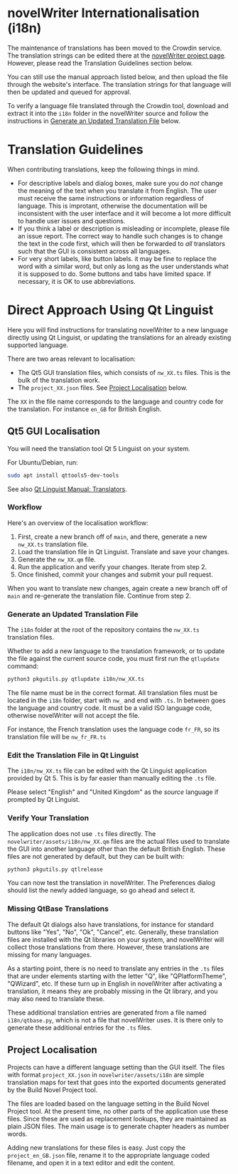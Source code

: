 # novelWriter Internationalisation (i18n)

The maintenance of translations has been moved to the Crowdin service. The translation strings can
be edited there at the [novelWriter project page](https://crowdin.com/project/novelwriter).
However, please read the Translation Guidelines section below.

You can still use the manual approach listed below, and then upload the file through the website's
interface. The translation strings for that language will then be updated and queued for approval.

To verify a language file translated through the Crowdin tool, download and extract it into the
`i18n` folder in the novelWriter source and follow the instructions in
[Generate an Updated Translation File](#generate-an-updated-translation-file) below.


# Translation Guidelines

When contributing translations, keep the following things in mind.

* For descriptive labels and dialog boxes, make sure you do _not_ change the meaning of the text
  when you translate it from English. The user must receive the same instructions or information
  regardless of language. This is improtant, otherwise the documentation will be inconsistent with
  the user interface and it will become a lot more difficult to handle user issues and questions.
* If you think a label or description is misleading or incomplete, please file an issue report. The
  correct way to handle such changes is to change the text in the code first, which will then be
  forwarded to _all_ translators such that the GUI is consistent across all languages.
* For very short labels, like button labels. it may be fine to replace the word with a similar
  word, but only as long as the user understands what it is supposed to do. Some buttons and tabs
  have limited space. If necessary, it is OK to use abbreviations.


# Direct Approach Using Qt Linguist

Here you will find instructions for translating novelWriter to a new language directly using Qt
Linguist, or updating the translations for an already existing supported language.

There are two areas relevant to localisation:

* The Qt5 GUI translation files, which consists of `nw_XX.ts` files. This is the bulk of the
  translation work.
* The `project_XX.json` files. See [Project Localisation](#project-localisation) below.

The `XX` in the file name corresponds to the language and country code for the translation. For
instance `en_GB` for British English.


## Qt5 GUI Localisation

You will need the translation tool Qt 5 Linguist on your system.

For Ubuntu/Debian, run:
```bash
sudo apt install qttools5-dev-tools
```

See also [Qt Linguist Manual: Translators](https://doc.qt.io/qt-5/linguist-translators.html).


### Workflow

Here's an overview of the localisation workflow:

1. First, create a new branch off of `main`, and there, generate a new `nw_XX.ts` translation file.
1. Load the translation file in Qt Linguist. Translate and save your changes.
1. Generate the `nw_XX.qm` file.
1. Run the application and verify your changes. Iterate from step 2.
1. Once finished, commit your changes and submit your pull request.

When you want to translate new changes, again create a new branch off of `main` and re-generate the
translation file. Continue from step 2.


### Generate an Updated Translation File

The `i18n` folder at the root of the repository contains the `nw_XX.ts` translation files.

Whether to add a new language to the translation framework, or to  update the file against the
current source code, you must first run the `qtlupdate` command:
```bash
python3 pkgutils.py qtlupdate i18n/nw_XX.ts
```

The file name must be in the correct format. All translation files must be located in the `i18n`
folder, start with `nw_` and end with `.ts`. In between goes the language and country code. It must
be a valid ISO language code, otherwise novelWriter will not accept the file.

For instance, the French translation uses the language code `fr_FR`, so its translation file will
be `nw_fr_FR.ts`


### Edit the Translation File in Qt Linguist

The `i18n/nw_XX.ts` file can be edited with the Qt Linguist application provided by Qt 5. This is
by far easier than manually editing the `.ts` file.

Please select "English" and "United Kingdom" as the _source_ language if prompted by Qt Linguist.


### Verify Your Translation

The application does not use `.ts` files directly. The `novelwriter/assets/i18n/nw_XX.qm` files are
the actual files used to translate the GUI into another language other than the default British
English. These files are not generated by default, but they can be built with:
```bash
python3 pkgutils.py qtlrelease
```

You can now test the translation in novelWriter. The Preferences dialog should list the newly added
language, so go ahead and select it.


### Missing QtBase Translations

The default Qt dialogs also have translations, for instance for standard buttons like "Yes", "No",
"Ok", "Cancel", etc. Generally, these translation files are installed with the Qt libraries on your
system, and novelWriter will collect those translations from there. However, these translations are
missing for many languages.

As a starting point, there is no need to translate any entries in the `.ts` files that are under
elements starting with the letter "Q", like "QPlatformTheme", "QWizard", etc. If these turn up in
English in novelWriter after activating a translation, it means they are probably missing in the Qt
library, and you may also need to translate these.

These additional translation entries are generated from a file named `i18n/qtbase.py`, which is not
a file that novelWriter uses. It is there only to generate these additional entries for the `.ts`
files.


## Project Localisation

Projects can have a different language setting than the GUI itself. The files with format
`project_XX.json` in `novelwriter/assets/i18n` are simple translation maps for text that goes into
the exported documents generated by the Build Novel Project tool.

The files are loaded based on the language setting in the Build Novel Project tool. At the present
time, no other parts of the application use these files. Since these are used as replacement
lookups, they are maintained as plain JSON files. The main usage is to generate chapter headers as
number words.

Adding new translations for these files is easy. Just copy the `project_en_GB.json` file, rename it
to the appropriate language coded filename, and open it in a text editor and edit the content.
